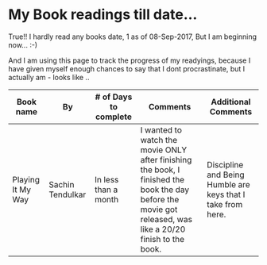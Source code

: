 # My Book readings till date...

True!! I hardly read any books date, 1 as of 08-Sep-2017, But I am beginning now... :-) 

And I am using this page to track the progress of my readyings, because I have given myself enough chances to say that I dont procrastinate, but I actually am - looks like ..

Book name | By | # of Days to complete | Comments | Additional Comments
------------ | ------------- | ------------- | ------------- | ------------- 
Playing It My Way | Sachin Tendulkar | In less than a month | I wanted to watch the movie ONLY after finishing the book, I finished the book the day before the movie got released, was like a 20/20 finish to the book. | Discipline and Being Humble are keys that I take from here.   

